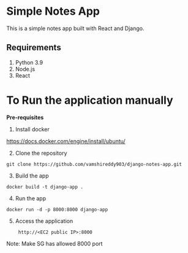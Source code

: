# Simple Notes App
This is a simple notes app built with React and Django.

## Requirements
1. Python 3.9
2. Node.js
3. React

# To Run the application manually

**Pre-requisites**

1. Install docker

https://docs.docker.com/engine/install/ubuntu/
   
2. Clone the repository
```
git clone https://github.com/vamshireddy903/django-notes-app.git
```

3. Build the app
```
docker build -t django-app .
```

4. Run the app
```
docker run -d -p 8000:8000 django-app
```

5. Access the application

        http://<EC2 public IP>:8000
   
Note: Make SG has allowed 8000 port
